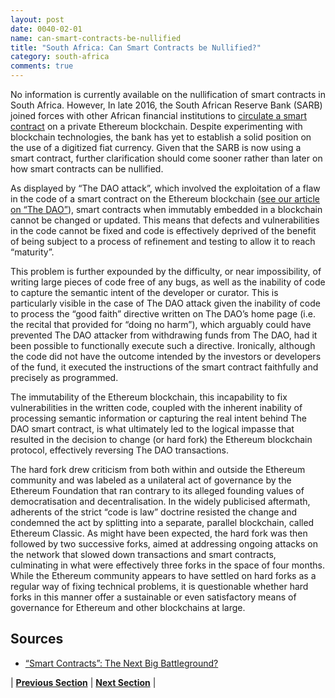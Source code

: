 ```yaml
---
layout: post
date: 0040-02-01
name: can-smart-contracts-be-nullified
title: "South Africa: Can Smart Contracts be Nullified?"
category: south-africa
comments: true
---
```

No information is currently available on the nullification of smart contracts in South Africa. However, In late 2016, the South African Reserve Bank (SARB) joined forces with other African financial institutions to [circulate a smart contract](https://www.ethnews.com/south-african-reserve-bank-is-open-to-digital-currency) on a private Ethereum blockchain. Despite experimenting with blockchain technologies, the bank has yet to establish a solid position on the use of a digitized fiat currency. Given that the SARB is now using a smart contract, further clarification should come sooner rather than later on how smart contracts can  be nullified.

As displayed by “The DAO attack”, which involved the exploitation of a flaw in the code of a smart contract on the Ethereum blockchain ([see our article on “The DAO”](http://www.clydeco.com/insight/article/ethereums-dao-attack-smart-contracts-and-blockchain-face-their-first-big-te)), smart contracts when immutably embedded in a blockchain cannot be changed or updated. This means that defects and vulnerabilities in the code cannot be fixed and code is effectively deprived of the benefit of being subject to a process of refinement and testing to allow it to reach “maturity”.

This problem is further expounded by the difficulty, or near impossibility, of writing large pieces of code free of any bugs, as well as the inability of code to capture the semantic intent of the developer or curator. This is particularly visible in the case of The DAO attack given the inability of code to process the “good faith” directive written on The DAO’s home page (i.e. the recital that provided for “doing no harm”), which arguably could have prevented The DAO attacker from withdrawing funds from The DAO, had it been possible to functionally execute such a directive. Ironically, although the code did not have the outcome intended by the investors or developers of the fund, it executed the instructions of the smart contract faithfully and precisely as programmed.

The immutability of the Ethereum blockchain, this incapability to fix vulnerabilities in the written code, coupled with the inherent inability of processing semantic information or capturing the real intent behind The DAO smart contract, is what ultimately led to the logical impasse that resulted in the decision to change (or hard fork) the Ethereum blockchain protocol, effectively reversing The DAO transactions. 

The hard fork drew criticism from both within and outside the Ethereum community and was labeled as a unilateral act of governance by the Ethereum Foundation that ran contrary to its alleged founding values of democratisation and decentralisation. In the widely publicised aftermath, adherents of the strict “code is law” doctrine resisted the change and condemned the act by splitting into a separate, parallel blockchain, called Ethereum Classic. As might have been expected, the hard fork was then followed by two successive forks, aimed at addressing ongoing attacks on the network that slowed down transactions and smart contracts, culminating in what were effectively three forks in the space of four months. While the Ethereum community appears to have settled on hard forks as a regular way of fixing technical problems, it is questionable whether hard forks in this manner offer a sustainable or even satisfactory means of governance for Ethereum and other blockchains at large.

Sources
-- 
- [“Smart Contracts”: The Next Big Battleground?](https://www.clydeco.com/insight/article/smart-contracts-the-next-big-battleground)


| **[Previous Section](https://neo-project.github.io/global-blockchain-compliance-hub//south-africa/south-africa-dispute-resolution.html)** | **[Next Section]( https://neo-project.github.io/global-blockchain-compliance-hub//south-africa/south-africa-suggested-readings.html)** |
